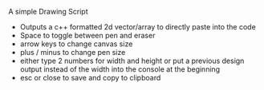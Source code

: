 A simple Drawing Script

- Outputs a c++ formatted 2d vector/array to directly paste into the code
- Space to toggle between pen and eraser
- arrow keys to change canvas size
- plus / minus to change pen size
- either type 2 numbers for width and height or put a previous design output instead of the width into the console at the beginning
- esc or close to save and copy to clipboard